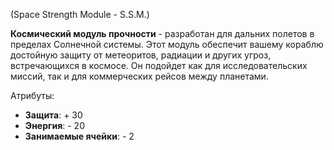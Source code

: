 (Space Strength Module - S.S.M.)

 **Космический модуль прочности** - разработан для дальних полетов в пределах Солнечной системы. Этот модуль обеспечит вашему кораблю достойную защиту от метеоритов, радиации и других угроз, встречающихся в космосе. Он подойдет как для исследовательских миссий, так и для коммерческих рейсов между планетами.

Атрибуты:
- **Защита**: + 30
- **Энергия**: - 20
- **Занимаемые ячейки**: - 2